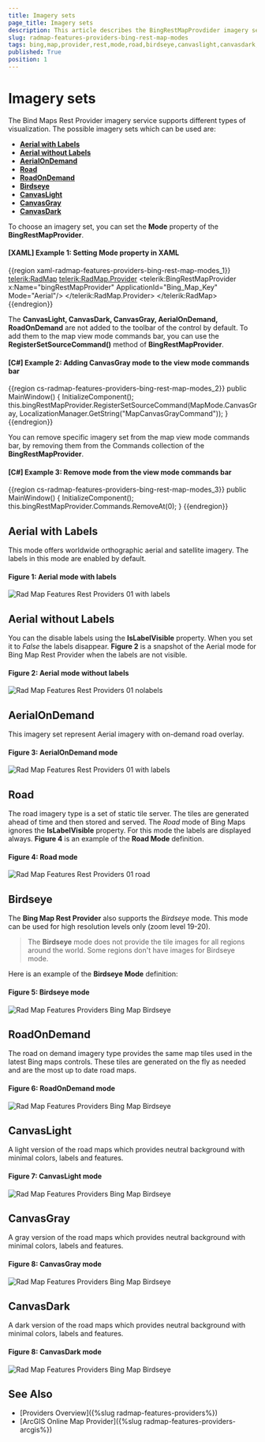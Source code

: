 ```yaml
---
title: Imagery sets
page_title: Imagery sets
description: This article describes the BingRestMapProvdider imagery sets.
slug: radmap-features-providers-bing-rest-map-modes
tags: bing,map,provider,rest,mode,road,birdseye,canvaslight,canvasdark,canvasgray, aerialondemand, roadondemand,ondemand
published: True
position: 1
---
```


# Imagery sets

The Bind Maps Rest Provider imagery service supports different types of visualization. The possible imagery sets which can be used are:
* [__Aerial with Labels__](#aerial-with-labels)
* [__Aerial without Labels__](#aerial-without-labels)
* [__AerialOnDemand__](#aerialondemand)
* [__Road__](#road)
* [__RoadOnDemand__](#roadondemand)
* [__Birdseye__](#birdseye)
* [__CanvasLight__](#canvaslight)
* [__CanvasGray__](#canvasgray)
* [__CanvasDark__](#canvasdark)

To choose an imagery set, you can set the __Mode__ property of the __BingRestMapProvider__.

#### __[XAML] Example 1: Setting Mode property in XAML__
{{region xaml-radmap-features-providers-bing-rest-map-modes_1}}
	<telerik:RadMap>
		<telerik:RadMap.Provider>
			<telerik:BingRestMapProvider x:Name="bingRestMapProvider" ApplicationId="Bing_Map_Key" Mode="Aerial"/>
		</telerik:RadMap.Provider>
	</telerik:RadMap>
{{endregion}}

The __CanvasLight, CanvasDark, CanvasGray, AerialOnDemand, RoadOnDemand__ are not added to the toolbar of the control by default. To add them to the map view mode commands bar, you can use the __RegisterSetSourceCommand()__ method of __BingRestMapProvider__.

#### __[C#] Example 2: Adding CanvasGray mode to the view mode commands bar__
{{region cs-radmap-features-providers-bing-rest-map-modes_2}}
	public MainWindow()
	{
		InitializeComponent();
		this.bingRestMapProvider.RegisterSetSourceCommand(MapMode.CanvasGray, LocalizationManager.GetString("MapCanvasGrayCommand"));
	}
{{endregion}}

You can remove specific imagery set from the map view mode commands bar, by removing them from the Commands collection of the __BingRestMapProvider__.

#### __[C#] Example 3: Remove mode from the view mode commands bar__
{{region cs-radmap-features-providers-bing-rest-map-modes_3}}
	public MainWindow()
	{
		InitializeComponent();
		this.bingRestMapProvider.Commands.RemoveAt(0);
	}
{{endregion}}

## Aerial with Labels

This mode offers worldwide orthographic aerial and satellite imagery. The labels in this mode are enabled by default.

#### __Figure 1: Aerial mode with labels__
	
![Rad Map Features Rest Providers 01 with labels](images/RadMap_Features_Rest_Providers_AerialWithLabels.png)	

## Aerial without Labels

You can the disable labels using the __IsLabelVisible__ property. When you set it to *False* the labels disappear. __Figure 2__ is a snapshot of the Aerial mode for Bing Map Rest Provider when the labels are not visible.

#### __Figure 2: Aerial mode without labels__
![Rad Map Features Rest Providers 01 nolabels](images/RadMap_Features_Rest_Providers_Aerial.png)

## AerialOnDemand

This imagery set represent Aerial imagery with on-demand road overlay.

#### __Figure 3: AerialOnDemand mode__
![Rad Map Features Rest Providers 01 with labels](images/RadMap_Features_Rest_Providers_AerialWithLabels.png)

## Road

The road imagery type is a set of static tile server. The tiles are generated ahead of time and then stored and served. The *Road* mode of Bing Maps ignores the __IsLabelVisible__ property. For this mode the labels are displayed always. __Figure 4__ is an example of the __Road Mode__ definition.

#### __Figure 4: Road mode__
![Rad Map Features Rest Providers 01 road](images/RadMap_Features_Rest_Providers_Road.png)	

## Birdseye

The __Bing Map Rest Provider__ also supports the *Birdseye* mode. This mode can be used for high resolution levels only (zoom level 19-20).

>The __Birdseye__ mode does not provide the tile images for all regions around the world. Some regions don't have images for Birdseye mode.

Here is an example of the __Birdseye Mode__ definition:

#### __Figure 5: Birdseye mode__
![Rad Map Features Providers Bing Map Birdseye](images/RadMap_Features_Providers_BingMap_Birdseye.png)

## RoadOnDemand

The road on demand imagery type provides the same map tiles used in the latest Bing maps controls. These tiles are generated on the fly as needed and are the most up to date road maps. 

#### __Figure 6: RoadOnDemand mode__
![Rad Map Features Providers Bing Map Birdseye](images/RadMap_Features_Rest_Providers_RoadOnDemand.png)

## CanvasLight

A light version of the road maps which provides neutral background  with minimal colors, labels and features.

#### __Figure 7: CanvasLight mode__
![Rad Map Features Providers Bing Map Birdseye](images/RadMap_Features_Rest_Providers_CanvasLight.png)

## CanvasGray

A gray version of the road maps which provides neutral background with minimal colors, labels and features.

#### __Figure 8: CanvasGray mode__
![Rad Map Features Providers Bing Map Birdseye](images/RadMap_Features_Rest_Providers_CanvasGray.png)

## CanvasDark

A dark version of the road maps which provides neutral background with minimal colors, labels and features.

#### __Figure 8: CanvasDark mode__	
![Rad Map Features Providers Bing Map Birdseye](images/RadMap_Features_Rest_Providers_CanvasDark.png)

## See Also
 * [Providers Overview]({%slug radmap-features-providers%})
 * [ArcGIS Online Map Provider]({%slug radmap-features-providers-arcgis%})